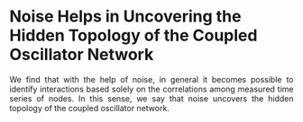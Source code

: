 # Noise Helps in Uncovering the Hidden Topology of the Coupled Oscillator Network
<div align="justify">
We find that with the help of noise, in general it becomes possible to identify interactions based solely on the correlations among measured time series of nodes. In this sense, we say that noise uncovers the hidden topology of the coupled oscillator network.